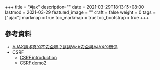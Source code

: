 +++
title = "Ajax"
description=""
date = 2021-03-29T18:13:15+08:00
lastmod = 2021-03-29
featured_image = ""
draft = false
weight = 0
tags = ["ajax"]
markmap = true
toc_markmap = true
toc_bootstrap = true
+++

## 參考資料

- [AJAX請求真的不安全嗎？談談Web安全與AJAX的關係](https://www.cnblogs.com/dailc/p/8191150.html)
- CSRF
  - [CSRF introduction](https://blog.techbridge.cc/2017/02/25/csrf-introduction/)
  - [CSRF demo2](https://dotblogs.com.tw/supershowwei/2016/03/16/135939)
